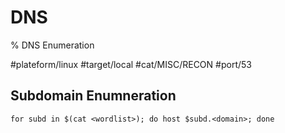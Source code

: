 # DNS

% DNS Enumeration

#plateform/linux #target/local #cat/MISC/RECON #port/53

## Subdomain Enumneration

```
for subd in $(cat <wordlist>); do host $subd.<domain>; done
```
